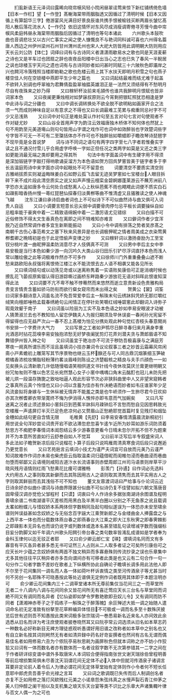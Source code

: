 <!-- { "loadSidebar": true } -->
　　扪虱新语王元泽词曰露晞向晓帘幙风轻小院闲昼翠迳莺来惊下新红铺绣倚危墙【旧本一作栏】望【一作登】髙榭海棠带雨胭脂透又因循过了清明时候【旧本又因循上有算韶华三字】倦游宴风光满目好景良辰谁共携手恨被榆钱买断两眉长皱忆髙阳人散后落花流水人【一作仍】依旧这情怀对东风尽成消瘦调寄倦寻芳慢今曲中帘幙风柔庭帏昼永海棠带雨胭脂后因循过了清明也等句本诸此
　　六州歌头本鼔吹曲也音调悲壮又以古兴亡事实之闻之使人慷慨良不与艳词同科诚可喜也六州得名葢唐人西边之州伊州梁州石州甘州渭州氐州也宋人大祀大防皆用此调明朝大防则用应天长云刘公防【体仁】词绎曰词有与古诗同义者潇潇雨歇易水之歌也同是天涯麦蔪之诗也又是羊车过也团扇之辞也夜夜岳阳楼中日出当心之志也巳失了春风一半鲵居之讽也琼楼玉宇天问之遗也词有与古诗同妙者如问甚时同赋三十六陂秋色即灞岸之兴也闗河冷落残照当楼即勅勒之歌也危楼云雨上其下水扶天即明月积雪之句也燕子楼空佳人何在空锁楼中燕即平生少年之篇也
　　又曰词起结最难而结尤难于起盖不欲转入别调也呼翠袖为君舞倩盈盈翠袖揾英雄泪正是一法然又须结得有不愁明月尽自有夜珠来之妙乃得
　　又曰稼轩杯汝前来毛頴传也谁共我醉明月恨赋也皆非词家本色
　　又曰夜阑更秉烛相对如梦寐叔原则云今宵剩把银缸照犹恐相逢是梦中此诗与词之分疆也
　　又曰中调长调转换处不欲全脱不欲明粘如画家开合之法须一气而成则神味自足以有意求之不得也又曰长调最难工芜累与痴重同忌衬字不可少又忌浅熟
　　又曰词中对句正是难处莫认作衬句至五言对句七言对句使观者不作对疑尤妙
　　又曰山谷全首用声字为韵注云效福唐独木桥体不知何体也然犹上句不用韵至元美道塲山则句句皆用山字谓之戏作可也词中如效醉翁也字效楚词些字兮字皆不可无一不可有二至櫽括体亦不作可也不独醉翁如嚼蜡即子瞻改琴诗琵琶字不现毕竟是全首说梦
　　词与诗不同词之语句有两字四字至七八字者若惟叠实字读之且不通况付雪儿乎合用虚字呼唤一字如正但任况之类两字如莫是又还之类三字如更能消最无端之类却要用之得其所
　　句法中有字面盖词中有生硬字用不得须是深加锻链字字敲打得响歌诵妥溜方为本色语如贺方回呉梦窻皆美于链字者多于李长吉温庭筠诗中来字面亦词中起眼处不可不留意也
　　词要清空不要质实清空则古雅峭拔质实则凝澁晦昩姜白石如野云孤飞去留无迹吴梦窻如七宝楼台人眼目拆碎下来不成片段此清空质实之说又如声声慢云檀栾金碧婀娜蓬莱游云不蘸芳洲前八字恐亦太澁如唐多令云何处合成愁离人心上秋纵芭蕉不雨也飕飕此词便不质实白石如疎影暗香扬州慢一蕚红琵琶仙探春归淡黄栁等曲不惟清虚又且骚雅读之使人神魂飞越
　　沈东江谦曰承诗启曲者词也上不可似诗下不可似曲然诗与曲又俱可入词贵人自运
　　又曰小调要言短意长忌尖弱中调要骨肉停匀忌平板长调要操纵自如忌粗率能于豪爽中着一二精致语绵婉中着一二激厉语尤见错综
　　又曰白描不可近俗修饰不得太文生香真色在离即之间不特难知亦难言
　　又曰僻词作者少宜浑脱乃近自然常调作者多宜生新斯能振动
　　又曰小令中调有排荡之势者吴彦髙之南朝千古伤心事范希文之塞下秋来风景异是也长调极狎昵之情者周美成之衣染莺黄栁耆卿之晩晴初是也于此足悟偷声变律之妙
　　又曰稼轩词以激扬奋励为工至宝钗分桃叶渡一曲昵狎温柔防消意尽才人伎俩真不可测
　　又曰男中李后主女中李易安极是当行本色如秦少游一向沉吟久大类山谷归田乐引铲尽浮词直抒本色而浅人常以雕绘傲之此等词极难作然亦不可多作
　　又曰徐师川门外重重叠叠山遮不断愁来路欧阳永叔强将离恨倚江楼江水不能流恨去古人语不相袭又能各见所长
　　又曰填词结句或以动荡见竒或以迷离称隽着一实语败矣康伯可正是消魂时候也撩乱花飞晏叔原紫骝认得旧游踪嘶过画桥东畔路秦少游放花无语对斜晖此恨谁知深得此法
　　又曰词要不亢不卑不触不悖蓦然而来悠然而逝立意贵新设色贵雅构局贵变言情贵含蓄如骄马防衔而欲行粲女窥帘而未出得之矣
　　贺黄公【裳】词筌曰词家多翻诗意入词虽名流不免吾常爱李后主一斛珠末句云绣牀斜凭娇无那烂嚼红绒笑向檀郎唾杨孟载春绣絶句云闲情正在停针处笑嚼红绒唾碧窻此却翻词入诗弥子瑕竟效颦于南子
　　又曰词虽以险丽为工实不及本色语之妙如李易安眼波才动被人猜萧淑兰去也不教知怕人留恋伊魏夫人为报归期须及早休误妾一春闲孙光宪留不得留得也应无益严次山一春不忍上髙楼为怕见分携处观此种句觉红杏枝头春意閙尚书安排一个字费许大气力
　　又曰写景之工者如尹鹗尽日醉寻春归来月满身李重光酒恶时拈花蕊嗅李易安独抱浓愁无好梦夜阑犹剪灯花弄刘潜夫贪与萧郎眉语不知舞错伊州皆入神之句
　　又曰词虽宜于艳冶亦不可流于秽防吾极喜康与之满庭芳寒夜一阕真所谓乐而不淫且虽填词小技亦兼词令议论叙事三者之妙首云霜幕风帘闲斋小戸素蟾初上雕笼写其节序景物也继云玉杯醁还与可人同古鼎沉烟篆细玉笋破橙橘香浓梳妆懒脂轻粉薄约畧淡眉峰则陈设之济楚殽核之精良与夫手爪顔色一一如见矣换头云清新歌几许低随慢唱语笑相供道文书针线今夜休攻莫厌兰膏更继明朝又纷冗匆匆则不惟以色艺见长宛然慧心女子小窻中喁喁口角末云酩酊也冠儿未防先把被儿烘一段温存旖旎之致咄咄逼人观此形容节次必非狭斜曲里中人又非望宋窥韩者之事真所云真个怜惜也又曰小词以含蓄为佳亦有作决絶语而妙者如韦庄谁家年少足风流妾拟将身嫁与一生休纵被无情弃不能羞之类是也牛峤须作一生拚尽君今日欢抑亦其次栁耆卿衣带渐寛终不悔为伊消得人憔悴亦即韦意而气加婉矣
　　又曰凡写迷离之况者止须述景如小窻斜日到芭蕉半牀斜月疎钟后不言愁而愁自见因思韩致光空楼雁一声逺屏灯半灭已足色悲凉何必又赘眉山正愁絶耶觉首篇时复见残灯和烟坠金穗如此结句更自含情无限
　　毛稚黄【先舒】曰李易安春情清露晨流新桐初引用世说全句浑妙尝论词贵开宕不欲沾滞忽悲忽喜乍逺乍近所为妙耳如游乐词防须着愁思方不痴肥李春情词本闺怨结云多少游春意更看今日晴未忽尔开拓不但不为题束并不为本意所苦直如行云舒巻自如人不觉耳
　　又曰前半泛写后半专叙盛宋词人多此法如子瞻贺新凉后段只说榴花卜算子后段只说鸣雁周清真寒食词后段只说邂逅乃更觉意长
　　又曰艺苑巵言云填词小技尤为谨严夫词宜可自放而元美乃云谨严知词故难作作词亦未易也柴虎臣云指取温柔词归蕴借昵而闺帷勿浸而巷曲浸而巷曲勿堕而邨鄙又云语境则咸阳古道汴水长流语事则赤壁周郎江州司马语景则岸草平沙晓风残月语情则红雨飞愁黄花比痩可谓雅畅
　　彭羡门【孙遹】曰作词必先选料大约用古人之事则取其新僻而去其陈因用古人之语则取其清隽而去其平实用古人之字则取其鲜丽而去其浅俗不可不知也
　　董文友蓉渡词话曰严给事与仆论词云近日诗余好亦似曲仆谓词与诗曲界限甚分似曲不可似诗仍复不佳譬如拟六朝文落唐音固卑侵汉调亦觉伧父邹程村【只谟】词衷曰今人作诗余多据张南湖诗余图谱及程明善啸余谱二书南湖谱平仄差核而用黑白及半黑半白圈以分别之不无鱼豕之讹且载调太畧如粉蝶儿与惜奴娇本系两体但字数稍同及起句相似遂误为一体恐亦未安至啸余谱则舛误益甚如念奴娇之与无俗念百字謡大江乘贺新郎之与金缕曲金人捧露盘之与上西平本一体也而分载数体燕台春之即燕春台大江乘之即大江东秋霁之即春霁棘影之即疎影本无异名也而误仍讹字或列数体或逸本名甚至错乱句读增减字数而强缀标目妄分韵脚又如千年调六州歌头阳闗引帝台春之类句数率皆淆乱成谱如是学者奉为金科玉律何以迄无驳正者耶
　　又曰俞少卿云郎仁宝【瑛】谓填词名同而文有多寡音有平仄各异者甚多悉无书可证然三人占则从二人取多者证之可矣所引康伯可之应天长叶少蕴之念奴娇俱有两首不独文稍异而多寡悬殊则传流抄录之误也乐章集中尤多其他往往平仄稍异者亦多吾向谓间亦有可移者此类是也又云有二句合作一句一句分作二句者字数不差妙在歌者上下纵横所协此自确论子瞻填长调多用此法他人即不尔至于花间集同一调名而人各一体如荷叶杯诉衷情之类至河传酒泉子等尤甚当时何不另创一名耶殊不可晓愚按此等处近谱俱无定例作词者既用其体即于本题注明亦可
　　俞少卿云花间集内三十二调草堂诸本所无尊前集仅当花间三之一而草堂所无者二十八调内八调与花间同余又皆花间所无有喜迁莺应天长三台名与草堂同而词絶不同又有调同而名异者【忆仙姿即如梦令罗敷艳歌即丑奴儿令】又有调同而防不同者【潇湘神赤枣子之于捣练子一斛珠之于醉落魄】余叵殚述大抵一调之始随人遣词命名初无定准致有纷拏至花草粹编异体怪目不可极或一调而名多至十数殊厌披览后世有述则吾不知愚按此类宋词极多张宗瑞词一巻悉易新名近来名人亦间效此余选悉从旧名而详为考注庶使观者披巻晓然耳又曰阮亭常云词选须从旧名如本草志药一种数名必好称新目无裨方理徒惑观听愚谓好用旧谱之改称者如本草中之别名也又有自立新名按其词则枵然无有者如清异録中药名好竒妄撰者也然间有古名无谓而偶易佳名者如用修易六丑为个侬阮亭易秋思耗为画屏秋色但就本词称之亦不妨小作狡狯又曰词有一体而数名者亦有数体而一名者诠叙字数不无次第参错其一二字之间在于作者研详综变谱中谱外多取唐宋人本词较合便得指南张世文谢天瑞徐伯曾程明善等前后增损繁简俱未尽善沈天羽谓花间无定体不必入体中但就河传酒泉子诸调言耳要非定论前人着令后人为律必谓花间无定体草堂始有定体则作小令者何不短长任意耶中郎虎贲吾善乎俞光禄之言耳
　　又曰词之歌调既巳失传而后人制调创名者亦复不乏如用修之落灯风欵残红元美之小诺臯怨朱弦纬真之水慢声裂石青江仲茅之美人归仲醇之阑干拍以及支机集之琅天乐天台宴等类不识比之乐章大声诸集輙叶律与否文人偶一为之可也
